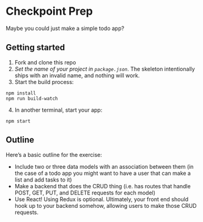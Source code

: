 # Checkpoint Prep

Maybe you could just make a simple todo app?

## Getting started

1. Fork and clone this repo
2. *Set the name of your project in `package.json`*. The skeleton intentionally ships with an invalid name,
and nothing will work.
3. Start the build process:
```
npm install
npm run build-watch
```

4. In another terminal, start your app:

```
npm start
```

## Outline

Here’s a basic outline for the exercise:
- Include two or three data models with an association between them (in the case of a todo app you might want to have a user that can make a list and add tasks to it)
- Make a backend that does the CRUD thing (i.e. has routes that handle POST, GET, PUT, and DELETE requests for each model)
- Use React! Using Redux is optional. Ultimately, your front end should hook up to your backend somehow, allowing users to make those CRUD requests.
